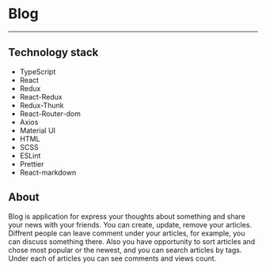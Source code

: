 # Blog
___
## Technology stack
* TypeScript
* React
* Redux
* React-Redux
* Redux-Thunk
* React-Router-dom
* Axios
* Material UI
* HTML
* SCSS
* ESLint
* Prettier
* React-markdown


## About
Blog is application for express your thoughts about something and share your news with your friends.
You can create, update, remove your articles. Diffrent people can leave comment under your articles,
for example, you can discuss something there. Also you have opportunity to sort articles and chose
most popular or the newest, and you can search articles by tags. Under each of articles you can see
comments and views count.

